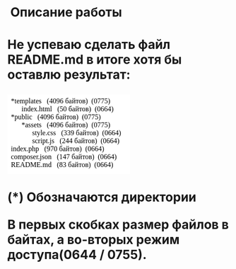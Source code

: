 <h1 style = "align="center" font-size:20px"">️ Описание работы <h1>

Не успеваю сделать файл README.md в итоге хотя бы оставлю результат:
                                            
![Результат](/lesson_7/image/results.png)
                                            
(*) Обозначаются директории
                                            
В первых скобках размер файлов в байтах, а во-вторых режим доступа(0644 / 0755).
